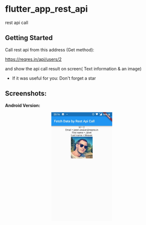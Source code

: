 # flutter_app_rest_api

rest api call

## Getting Started

Call rest api from this address (Get method):

https://reqres.in/api/users/2

and show the api call result on screen(
Text information & an image)
* If it was useful for you: Don't forget a star
## Screenshots:

<b> Android Version: </b>
<div align="center">
     <img src="screenshot/rest_api_app.jpeg" width="200px"</img> 
</div>
